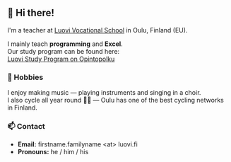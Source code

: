 ## 👋 Hi there!

I'm a teacher at <a href="https://www.luovi.fi" target="_blank">Luovi Vocational School</a> in Oulu, Finland (EU).

I mainly teach **programming** and **Excel**.  
Our study program can be found here:  
[Luovi Study Program on Opintopolku](https://opintopolku.fi/konfo/en/toteutus/1.2.246.562.17.00000000000000005269)

### 🎵 Hobbies
I enjoy making music — playing instruments and singing in a choir.  
I also cycle all year round 🚴‍♂️ — Oulu has one of the best cycling networks in Finland.

### 📫 Contact
- **Email:** firstname.familyname \<at\> luovi.fi  
- **Pronouns:** he / him / his
